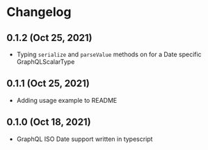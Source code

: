 # Changelog

## 0.1.2 (Oct 25, 2021)

- Typing `serialize` and `parseValue` methods on for a Date specific GraphQLScalarType

## 0.1.1 (Oct 25, 2021)

- Adding usage example to README

## 0.1.0 (Oct 18, 2021)

- GraphQL ISO Date support written in typescript
